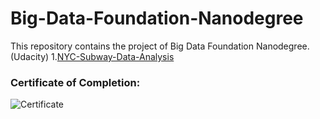 # Big-Data-Foundation-Nanodegree
This repository contains the project of Big Data Foundation Nanodegree. (Udacity)
1.[NYC-Subway-Data-Analysis](https://github.com/.png)

### Certificate of Completion:
![Certificate](https://github.com/.png)
